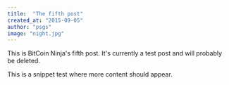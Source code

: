 ```yaml
---
title:  "The fifth post"
created_at: "2015-09-05"
author: "psgs"
image: "night.jpg"
---
```


This is BitCoin Ninja's fifth post. It's currently a test post and will probably be deleted.
<!--more-->
This is a snippet test where more content should appear.